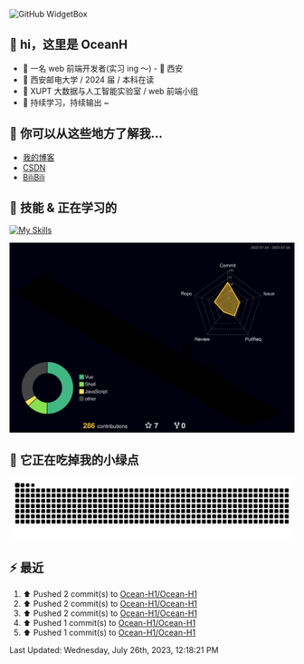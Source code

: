 ![GitHub WidgetBox](https://github-widgetbox.vercel.app/api/profile?username=Ocean-H1&data=followers,repositories,stars,commits)

## 👋 hi，这里是 OceanH

- 👦 一名 web 前端开发者(实习 ing ～) - 📍 西安
- 🏫 西安邮电大学 / 2024 届 / 本科在读
- 🧐 XUPT 大数据与人工智能实验室 / web 前端小组
- 🚀 持续学习，持续输出 ~

## 🎉 你可以从这些地方了解我...

- [我的博客](https://oceanh.top)
- [CSDN](https://blog.csdn.net/qq_51368103?spm=1000.2115.3001.5343)
- [BiliBili](https://space.bilibili.com/382688944/favlist)

## 🚀 技能 & 正在学习的

[![My Skills](https://skillicons.dev/icons?i=vite,vue,react,electron,webpack,nodejs,js,ts,c)](https://github.com/qc2168)

![rainbow gif](https://raw.githubusercontent.com/Ocean-H1/Ocean-H1/main/profile-3d-contrib/profile-night-rainbow.svg)

## 🐍 它正在吃掉我的小绿点

![snake gif](https://raw.githubusercontent.com/Ocean-H1/Ocean-H1/output/github-contribution-grid-snake.svg)

<!--START_SECTION:waka-->
<!--END_SECTION:waka-->

## ⚡ 最近

<!--RECENT_ACTIVITY:start-->
1. ⬆️ Pushed 2 commit(s) to [Ocean-H1/Ocean-H1](https://github.com/Ocean-H1/Ocean-H1)<br>
2. ⬆️ Pushed 2 commit(s) to [Ocean-H1/Ocean-H1](https://github.com/Ocean-H1/Ocean-H1)<br>
3. ⬆️ Pushed 2 commit(s) to [Ocean-H1/Ocean-H1](https://github.com/Ocean-H1/Ocean-H1)<br>
4. ⬆️ Pushed 1 commit(s) to [Ocean-H1/Ocean-H1](https://github.com/Ocean-H1/Ocean-H1)<br>
5. ⬆️ Pushed 1 commit(s) to [Ocean-H1/Ocean-H1](https://github.com/Ocean-H1/Ocean-H1)<br>
<!--RECENT_ACTIVITY:end-->

<!--RECENT_ACTIVITY:last_update-->
Last Updated: Wednesday, July 26th, 2023, 12:18:21 PM
<!--RECENT_ACTIVITY:last_update_end-->
